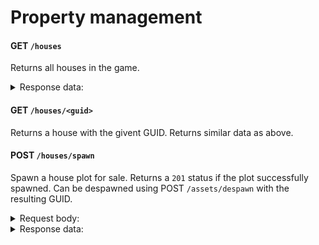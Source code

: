 # Property management

#### GET `/houses`

Returns all houses in the game.

<details>
<summary>Response data:</summary>

```json
{
  "data": [
    {
      "Location": {
        "Y": 153095.171875,
        "Z": -20989.853515625,
        "X": -54631.31640625
      },
      "Net_OwnerCharacterGuid": "EA50F9CE42B8A468F4FBFE8C42AD87ED",
      "AreaSize": { "Y": 2300.0, "Z": 2000.0, "X": 2500.0 },
      "Net_RentLeftTimeSeconds": -1.0,
      "Net_OwnerName": "EnhancedBrow",
      "ForSale": false,
      "HousegKey": "FirstHouse",
      "Net_OwnerUniqueNetId": "76561198041602277",
      "FenceStep": 200.0,
      "Teleport": {
        "Y": 154461.02123321,
        "Z": -20990.000000828,
        "X": -55425.852504868
      },
      "Rotation": { "Pitch": 0.0, "Roll": 0.0, "Yaw": 96.066780090332 }
    }
  ]
}
```

</details>

#### GET `/houses/<guid>`

Returns a house with the givent GUID. Returns similar data as above.

#### POST `/houses/spawn`

Spawn a house plot for sale. Returns a `201` status if the plot successfully spawned. Can be despawned using POST `/assets/despawn` with the resulting GUID.

<details>
<summary>Request body:</summary>

```json
{
  "Location": {
    "Z": -19719.254892776,
    "Y": -102554.50214499,
    "X": -16507.28222902
  },
  "Rotation": {
    "Roll": 0.0,
    "Pitch": 0.0,
    "Yaw": -24.493621826172
  },
  "HouseParam": {
    "AreaSize": {
      "X": 4500.0,
      "Y": 4500.0,
      "Z": 5000.0
    },
    "HouseKey": "KambingHouse",
    "HouseGuid": "8BADB28B13C6345A9487E957D0D5D4D8"
  }
}
```

</details>

<details>
<summary>Response data:</summary>

```json
{
  "data": {
    "HouseGuid": "8BADB28B13C6345A9487E957D0D5D4D8"
  }
}
```

</details>
